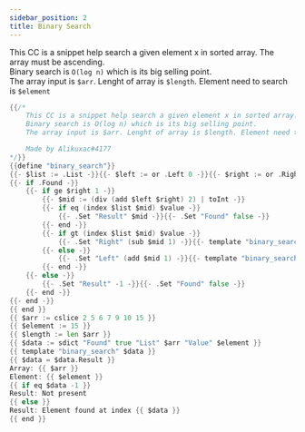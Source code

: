 ```yaml
---
sidebar_position: 2
title: Binary Search
---
```


This CC is a snippet help search a given element x in sorted array. The array must be ascending.  
Binary search is `O(log n)` which is its big selling point.  
The array input is `$arr`. Lenght of array is `$length`. Element need to search is `$element`

```go
{{/*
    This CC is a snippet help search a given element x in sorted array. The array must be ascending. 
    Binary search is O(log n) which is its big selling point.
    The array input is $arr. Lenght of array is $length. Element need to search is $element

    Made by Alikuxac#4177
*/}}
{{define "binary_search"}}
{{- $list := .List -}}{{- $left := or .Left 0 -}}{{- $right := or .Right (sub (len $list) 1) -}}{{- $value := .Value -}}
{{- if .Found -}}
    {{- if ge $right 1 -}}
        {{- $mid := (div (add $left $right) 2) | toInt -}}
        {{- if eq (index $list $mid) $value -}}
            {{- .Set "Result" $mid -}}{{- .Set "Found" false -}}
        {{- end -}}
        {{- if gt (index $list $mid) $value -}}
            {{- .Set "Right" (sub $mid 1) -}}{{- template "binary_search" . -}}
        {{- else -}}
            {{- .Set "Left" (add $mid 1) -}}{{- template "binary_search" . -}}
        {{- end -}}
    {{- else -}}
        {{- .Set "Result" -1 -}}{{- .Set "Found" false -}}
    {{- end -}}
{{- end -}} 
{{ end }}
{{ $arr := cslice 2 5 6 7 9 10 15 }}
{{ $element := 15 }}
{{ $length := len $arr }}
{{ $data := sdict "Found" true "List" $arr "Value" $element }}
{{ template "binary_search" $data }}
{{ $data = $data.Result }}
Array: {{ $arr }}
Element: {{ $element }}
{{ if eq $data -1 }}
Result: Not present
{{ else }}
Result: Element found at index {{ $data }}
{{ end }}
```